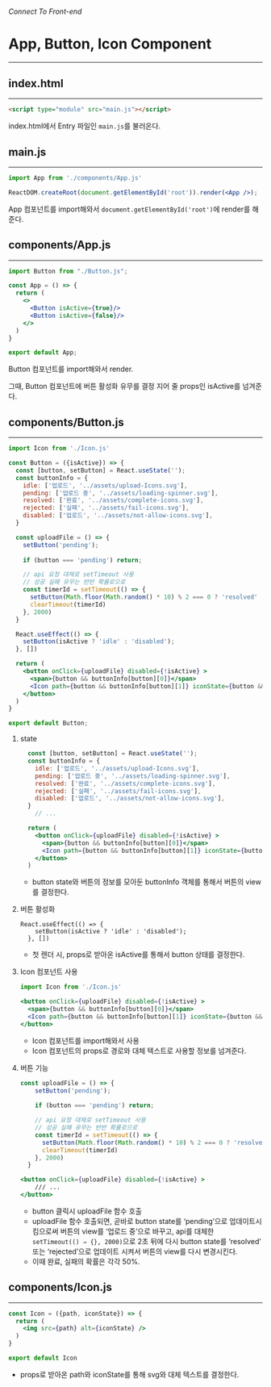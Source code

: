 ###### Connect To Front-end


# App, Button, Icon Component

---

## index.html

---

```html
<script type="module" src="main.js"></script>
```

index.html에서 Entry 파일인 `main.js`를 불러온다.

## main.js

---

```jsx
import App from './components/App.js'

ReactDOM.createRoot(document.getElementById('root')).render(<App />);
```

App 컴포넌트를 import해와서 `document.getElementById('root')`에 render를 해준다.

## components/App.js

---

```jsx
import Button from "./Button.js";

const App = () => {
  return (
    <>
      <Button isActive={true}/>
      <Button isActive={false}/>
    </>
  )
}

export default App;
```

Button 컴포넌트를 import해와서 render.

그때, Button 컴포넌트에 버튼 활성화 유무를 결정 지어 줄  props인 isActive를 넘겨준다.

## components/Button.js

---

```jsx
import Icon from './Icon.js'

const Button = ({isActive}) => {
  const [button, setButton] = React.useState('');
  const buttonInfo = {
    idle: ['업로드', '../assets/upload-Icons.svg'],
    pending: ['업로드 중', '../assets/loading-spinner.svg'],
    resolved: ['완료', '../assets/complete-icons.svg'],
    rejected: ['실패', '../assets/fail-icons.svg'],
    disabled: ['업로드', '../assets/not-allow-icons.svg'],
  }

  const uploadFile = () => {
    setButton('pending');
    
    if (button === 'pending') return;

    // api 요청 대체로 setTimeout 사용
    // 성공 실패 유무는 반반 확률로으로
    const timerId = setTimeout(() => {
      setButton(Math.floor(Math.random() * 10) % 2 === 0 ? 'resolved' : 'rejected');
      clearTimeout(timerId)
    }, 2000)
  }

  React.useEffect(() => {
    setButton(isActive ? 'idle' : 'disabled');
  }, [])

  return (
    <button onClick={uploadFile} disabled={!isActive} >
      <span>{button && buttonInfo[button][0]}</span>
      <Icon path={button && buttonInfo[button][1]} iconState={button && buttonInfo[button][0]}/>
    </button>
  )
}

export default Button;
```

1. state
    
    ```jsx
      const [button, setButton] = React.useState('');
      const buttonInfo = {
        idle: ['업로드', '../assets/upload-Icons.svg'],
        pending: ['업로드 중', '../assets/loading-spinner.svg'],
        resolved: ['완료', '../assets/complete-icons.svg'],
        rejected: ['실패', '../assets/fail-icons.svg'],
        disabled: ['업로드', '../assets/not-allow-icons.svg'],
      }
    	// ...
    
      return (
        <button onClick={uploadFile} disabled={!isActive} >
          <span>{button && buttonInfo[button][0]}</span>
          <Icon path={button && buttonInfo[button][1]} iconState={button && buttonInfo[button][0]}/>
        </button>
      )
    ```
    
    - button state와 버튼의 정보를 모아둔 buttonInfo 객체를 통해서 버튼의 view를 결정한다.
2. 버튼 활성화
    
    ```
    React.useEffect(() => {
        setButton(isActive ? 'idle' : 'disabled');
      }, [])
    ```
    
    - 첫 렌더 시, props로 받아온 isActive를 통해서 button 상태를 결정한다.
3. Icon 컴포넌트 사용
    
    ```jsx
    import Icon from './Icon.js'
    
    <button onClick={uploadFile} disabled={!isActive} >
      <span>{button && buttonInfo[button][0]}</span>
      <Icon path={button && buttonInfo[button][1]} iconState={button && buttonInfo[button][0]}/>
    </button>
    ```
    
    - Icon 컴포넌트를 import해와서 사용
    - Icon 컴포넌트의 props로 경로와 대체 텍스트로 사용할 정보를 넘겨준다.
4. 버튼 기능
    
    ```jsx
    const uploadFile = () => {
        setButton('pending');
        
        if (button === 'pending') return;
    
        // api 요청 대체로 setTimeout 사용
        // 성공 실패 유무는 반반 확률로으로
        const timerId = setTimeout(() => {
          setButton(Math.floor(Math.random() * 10) % 2 === 0 ? 'resolved' : 'rejected');
          clearTimeout(timerId)
        }, 2000)
      }
    
    <button onClick={uploadFile} disabled={!isActive} >
    	/// ...
    </button>
    ```
    
    - button 클릭시 uploadFile 함수 호출
    - uploadFile 함수 호출되면, 곧바로 button state를 ‘pending’으로 업데이트시킴으로써 버튼의 view를 ‘업로드 중’으로 바꾸고, api를 대체한 `setTimeout(() ⇒ {}, 2000)`으로 2초 뒤에 다시 button state를 ‘resolved’ 또는 ‘rejected’으로 업데이트 시켜서 버튼의 view를 다시 변경시킨다.
    - 이때 완료, 실패의 확률은 각각 50%.

## components/Icon.js

---

```jsx
const Icon = ({path, iconState}) => {
  return (
    <img src={path} alt={iconState} />
  )
}

export default Icon
```

- props로 받아온 path와 iconState를 통해 svg와 대체 텍스트를 결정한다.
